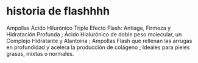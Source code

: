 # historia de flashhhh
Ampollas Ácido Hilurónico Triple Efecto Flash: Antiage, Firmeza y Hidratación Profunda ; Ácido Hialurónico de doble peso molecular, un Complejo Hidratante y Alantoína ; Ampollas Flash que rellenan las arrugas en profundidad y acelera la producción de colágeno ; Ideales para pieles grasas, mixtas o normales.

